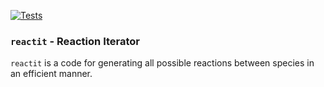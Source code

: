 [![Tests](https://github.com/badw/reactit/actions/workflows/tests.yml/badge.svg)](https://github.com/badw/reactit/actions/workflows/tests.yml)


### `reactit` -  **React**ion **It**erator

`reactit` is a code for generating all possible reactions between species in an efficient manner.
